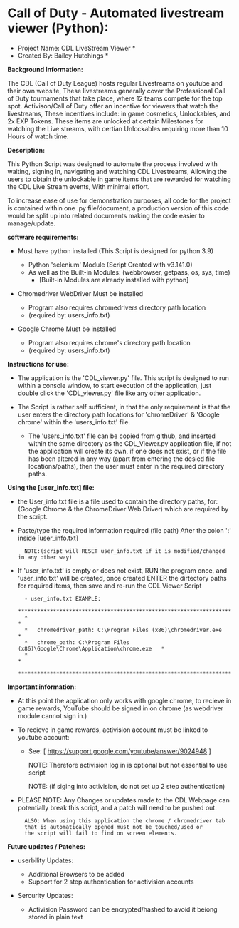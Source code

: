 # Call of Duty - Automated livestream viewer (Python):

* Project Name:  CDL LiveStream Viewer *
* Created By: Bailey Hutchings *

<b>Background Information: </b>

The CDL (Call of Duty League) hosts regular Livestreams on youtube and their own website, 
These livestreams generally cover the Professional Call of Duty tournaments that take place, 
where 12 teams compete for the top spot. Activison/Call of Duty offer an incentive for viewers 
that watch the livestreams, These incentives include: in game cosmetics, Unlockables, 
and 2x EXP Tokens. These items are unlocked at certain Milestones for watching the Live streams, 
with certian Unlockables requiring more than 10 Hours of watch time.


<b>Description: </b>

This Python Script was designed to automate the process involved with waiting, signing in, 
navigating and watching CDL Livestreams, Allowing the users to obtain the unlockable 
in game items that are rewarded for watching the CDL Live Stream events, With minimal effort.

To increase ease of use for demonstration purposes, all code for the project is contained
within one .py file/document, a production version of this code would be split up into related documents
making the code easier to manage/update.


<b>software requirements:</b>

- Must have python installed (This Script is designed for python 3.9)
	- Python 'selenium' Module (Script Created with v3.141.0)
	- As well as the Built-in Modules: (webbrowser, getpass, os, sys, time)
		- [Built-in Modules are already installed with python]

- Chromedriver WebDriver Must be installed
	- Program also requires chromedrivers directory path location 
	- (required by: users_info.txt)

- Google Chrome Must be installed
	- Program also requires chrome's directory path location 
	- (required by: users_info.txt)


<b>Instructions for use:</b>

- The application is the 'CDL_viewer.py' file. This script is designed to run within a console window, to start execution of the
  application, just double click the 'CDL_viewer.py' file like any other application.
  
- The Script is rather self sufficient, in that the only requirement is that the user enters the directory path locations for     'chromeDriver' & 'Google chrome' within the 'users_info.txt' file.
	- The 'users_info.txt' file can be copied from github, and inserted within the same directory as the CDL_Viewer.py application 		 file, if not the application will create its own, if one does not exist, or if the file has been altered in any way (apart             from entering the desied file locations/paths), then the user must enter in the required directory paths.
	

<b>Using the [user_info.txt] file:</b>

- the User_info.txt file is a file used to contain the directory paths,
for: (Google Chrome & the ChromeDriver Web Driver) which are required by the script.

- Paste/type the required information required (file path) After the colon ':' inside [user_info.txt]

	  	NOTE:(script will RESET user_info.txt if it is modified/changed in any other way)

- If 'user_info.txt' is empty or does not exist, RUN the program once, and 'user_info.txt' 
will be created, once created ENTER the dirtectory paths for required items, 
then save and re-run the CDL Viewer Script

		- user_info.txt EXAMPLE:
		************************************************************************************
		*                                                                                  *
		*	chromedriver_path: C:\Program Files (x86)\chromedriver.exe                 *
		*	chrome_path: C:\Program Files (x86)\Google\Chrome\Application\chrome.exe   *
		*                                                                                  *
		************************************************************************************


<b>Important information:</b>

- At this point the application only works with google chrome, to recieve in game rewards,
 YouTube should be signed in on chrome (as webdriver module cannot sign in.)
  
- To recieve in game rewards, activision account must be linked to youtube account:
	- See: [ https://support.google.com/youtube/answer/9024948 ]

	 	NOTE: Therefore activision log in is optional but not essential to use script
	 	
	 	NOTE: (if siging into activision, do not set up 2 step authentication)

- PLEASE NOTE: Any Changes or updates made to the CDL Webpage can potentially break 
this script, and a patch will need to be pushed out.
			
		ALSO: When using this application the chrome / chromedriver tab 
		that is automatically opened must not be touched/used or
		the script will fail to find on screen elements.

	
<b>Future updates / Patches:</b>

- userbility Updates:
	- Additional Browsers to be added
	- Support for 2 step authentication for activision accounts

- Sercurity Updates:
	- Activision Password can be encrypted/hashed to avoid it beiong stored in plain text
